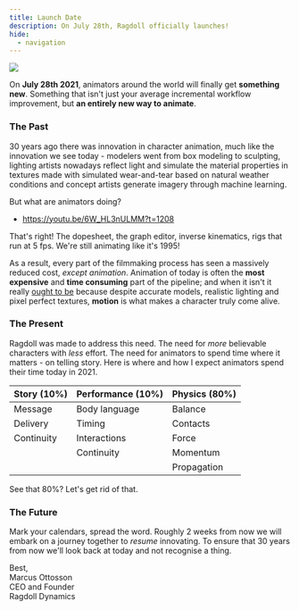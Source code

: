 ```yaml
---
title: Launch Date
description: On July 28th, Ragdoll officially launches!
hide:
  - navigation
---
```


<img class="poster" src=https://user-images.githubusercontent.com/2152766/125189679-3f683180-e231-11eb-92cf-953dd7ba1f93.png>

On **July 28th 2021**, animators around the world will finally get **something new**. Something that isn't just your average incremental workflow improvement, but **an entirely new way to animate**.

### The Past

30 years ago there was innovation in character animation, much like the innovation we see today - modelers went from box modeling to sculpting, lighting artists nowadays reflect light and simulate the material properties in textures made with simulated wear-and-tear based on natural weather conditions and concept artists generate imagery through machine learning.

But what are animators doing?

- https://youtu.be/6W_HL3nULMM?t=1208

That's right! The dopesheet, the graph editor, inverse kinematics, rigs that run at 5 fps. We're still animating like it's 1995!

As a result, every part of the filmmaking process has seen a massively reduced cost, *except animation*. Animation of today is often the **most expensive** and **time consuming** part of the pipeline; and when it isn't it really <u>ought to be</u> because despite accurate models, realistic lighting and pixel perfect textures, **motion** is what makes a character truly come alive.

### The Present

Ragdoll was made to address this need. The need for *more* believable characters with *less* effort. The need for animators to spend time where it matters - on telling story. Here is where and how I expect animators spend their time today in 2021.

| Story (10%) | Performance (10%) | Physics (80%)
|:------------|:------------------|:--------
| Message     | Body language     | Balance
| Delivery    | Timing            | Contacts
| Continuity  | Interactions      | Force
|             | Continuity        | Momentum
|             |                   | Propagation

See that 80%? Let's get rid of that.

### The Future

Mark your calendars, spread the word. Roughly 2 weeks from now we will embark on a journey together to *resume* innovating. To ensure that 30 years from now we'll look back at today and not recognise a thing.

Best,<br>
Marcus Ottosson<br>
CEO and Founder<br>
Ragdoll Dynamics